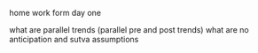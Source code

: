 home work form day one

what are parallel trends (parallel pre and post trends)
what are no anticipation and sutva assumptions